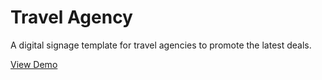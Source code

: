 # Travel Agency

A digital signage template for travel agencies to promote the latest deals.

[View Demo](http://donnapep.github.io/travel-agency/)
